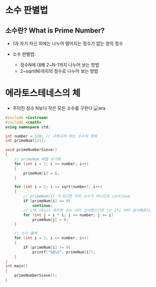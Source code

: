 # 소수 판별법

## 소수란? What is Prime Number?

- 1과 자기 자신 외에는 나누어 떨어지는 정수가 없는 양의 정수

- 소수 판별법:
    - 정수N에 대해 2~N-1까지 나누어 보는 방법
    - 2~sqrt(N)까지의 정수로 나누어 보는 방법

# 에라토스테네스의 체

- 주어진 정수 N보다 작은 모든 소수를 구한다
![era](/image/1.4_1.png.png)

```c++
#include <iostream>
#include <cmath>
using namespace std;

int number = 120; // 구하고자 하는 소수의 범위
int primeNum[121];

void primeNumberSieve()
{
    // primeNum 배열 초기화
    for (int i = 2; i <= number; i++)
    {
        primeNum[i] = i;
    }

    for (int i = 2; i <= sqrt(number); i++)
    {
        // primeNum[i] 가 0이면 이미 소수가 아니므로 continue
        if (primeNum[i] == 0)
            continue;
        // i*k (k<i) 까지의 수는 이미 검사했으므로 j는 i*i 부터 검사해준다.
        for (int j = i * i; j <= number; j += i)
            primeNum[j] = 0;
    }

    // 소수 출력
    for (int i = 2; i <= number; i++)
    {
        if (primeNum[i] != 0)
            printf("%d\n", primeNum[i]);
    }
}
int main()
{
    primeNumberSieve();
}
```